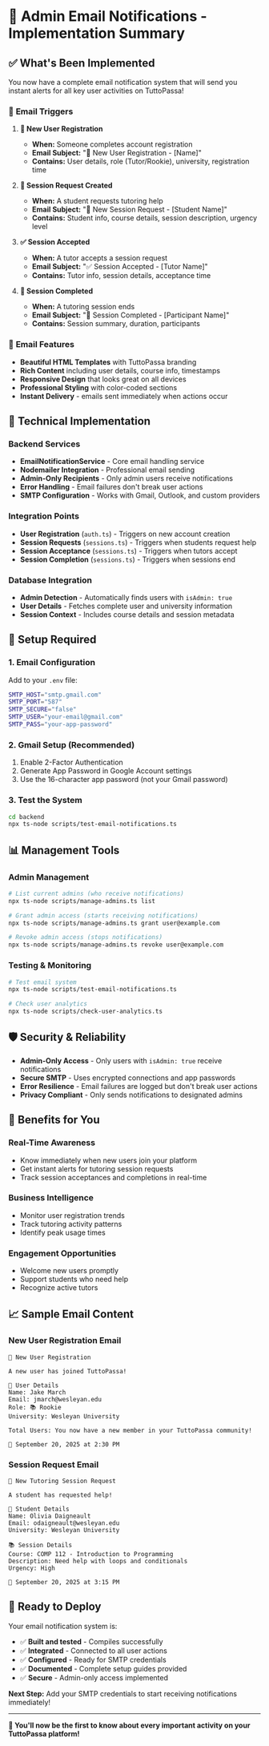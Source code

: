 # 📧 Admin Email Notifications - Implementation Summary

## ✅ **What's Been Implemented**

You now have a complete email notification system that will send you instant alerts for all key user activities on TuttoPassa!

### 🎯 **Email Triggers**

1. **🎉 New User Registration**
   - **When:** Someone completes account registration
   - **Email Subject:** "🎉 New User Registration - [Name]"
   - **Contains:** User details, role (Tutor/Rookie), university, registration time

2. **📝 Session Request Created**
   - **When:** A student requests tutoring help
   - **Email Subject:** "📝 New Session Request - [Student Name]"
   - **Contains:** Student info, course details, session description, urgency level

3. **✅ Session Accepted**
   - **When:** A tutor accepts a session request
   - **Email Subject:** "✅ Session Accepted - [Tutor Name]"
   - **Contains:** Tutor info, session details, acceptance time

4. **🎯 Session Completed**
   - **When:** A tutoring session ends
   - **Email Subject:** "🎯 Session Completed - [Participant Name]"
   - **Contains:** Session summary, duration, participants

### 📧 **Email Features**

- **Beautiful HTML Templates** with TuttoPassa branding
- **Rich Content** including user details, course info, timestamps
- **Responsive Design** that looks great on all devices
- **Professional Styling** with color-coded sections
- **Instant Delivery** - emails sent immediately when actions occur

## 🔧 **Technical Implementation**

### **Backend Services**
- **EmailNotificationService** - Core email handling service
- **Nodemailer Integration** - Professional email sending
- **Admin-Only Recipients** - Only admin users receive notifications
- **Error Handling** - Email failures don't break user actions
- **SMTP Configuration** - Works with Gmail, Outlook, and custom providers

### **Integration Points**
- **User Registration** (`auth.ts`) - Triggers on new account creation
- **Session Requests** (`sessions.ts`) - Triggers when students request help
- **Session Acceptance** (`sessions.ts`) - Triggers when tutors accept
- **Session Completion** (`sessions.ts`) - Triggers when sessions end

### **Database Integration**
- **Admin Detection** - Automatically finds users with `isAdmin: true`
- **User Details** - Fetches complete user and university information
- **Session Context** - Includes course details and session metadata

## 🚀 **Setup Required**

### **1. Email Configuration**
Add to your `.env` file:
```bash
SMTP_HOST="smtp.gmail.com"
SMTP_PORT="587"
SMTP_SECURE="false"
SMTP_USER="your-email@gmail.com"
SMTP_PASS="your-app-password"
```

### **2. Gmail Setup (Recommended)**
1. Enable 2-Factor Authentication
2. Generate App Password in Google Account settings
3. Use the 16-character app password (not your Gmail password)

### **3. Test the System**
```bash
cd backend
npx ts-node scripts/test-email-notifications.ts
```

## 📊 **Management Tools**

### **Admin Management**
```bash
# List current admins (who receive notifications)
npx ts-node scripts/manage-admins.ts list

# Grant admin access (starts receiving notifications)
npx ts-node scripts/manage-admins.ts grant user@example.com

# Revoke admin access (stops notifications)
npx ts-node scripts/manage-admins.ts revoke user@example.com
```

### **Testing & Monitoring**
```bash
# Test email system
npx ts-node scripts/test-email-notifications.ts

# Check user analytics
npx ts-node scripts/check-user-analytics.ts
```

## 🛡️ **Security & Reliability**

- **Admin-Only Access** - Only users with `isAdmin: true` receive notifications
- **Secure SMTP** - Uses encrypted connections and app passwords
- **Error Resilience** - Email failures are logged but don't break user actions
- **Privacy Compliant** - Only sends notifications to designated admins

## 🎉 **Benefits for You**

### **Real-Time Awareness**
- Know immediately when new users join your platform
- Get instant alerts for tutoring session requests
- Track session acceptances and completions in real-time

### **Business Intelligence**
- Monitor user registration trends
- Track tutoring activity patterns
- Identify peak usage times

### **Engagement Opportunities**
- Welcome new users promptly
- Support students who need help
- Recognize active tutors

## 📈 **Sample Email Content**

### **New User Registration Email**
```
🎉 New User Registration

A new user has joined TuttoPassa!

👤 User Details
Name: Jake March
Email: jmarch@wesleyan.edu
Role: 📚 Rookie
University: Wesleyan University

Total Users: You now have a new member in your TuttoPassa community!

📅 September 20, 2025 at 2:30 PM
```

### **Session Request Email**
```
📝 New Tutoring Session Request

A student has requested help!

👤 Student Details
Name: Olivia Daigneault
Email: odaigneault@wesleyan.edu
University: Wesleyan University

📚 Session Details
Course: COMP 112 - Introduction to Programming
Description: Need help with loops and conditionals
Urgency: High

📅 September 20, 2025 at 3:15 PM
```

## 🚀 **Ready to Deploy**

Your email notification system is:
- ✅ **Built and tested** - Compiles successfully
- ✅ **Integrated** - Connected to all user actions
- ✅ **Configured** - Ready for SMTP credentials
- ✅ **Documented** - Complete setup guides provided
- ✅ **Secure** - Admin-only access implemented

**Next Step:** Add your SMTP credentials to start receiving notifications immediately!

---

**🎯 You'll now be the first to know about every important activity on your TuttoPassa platform!**

